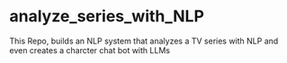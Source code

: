 # analyze_series_with_NLP
This Repo, builds an NLP system that analyzes a TV series with NLP and even creates a charcter chat bot with LLMs
